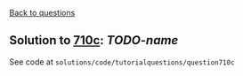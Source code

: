 [Back to questions](../README.md)

## Solution to [710c](../questions/710c): *TODO-name*

See code at `solutions/code/tutorialquestions/question710c`

